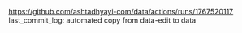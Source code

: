 https://github.com/ashtadhyayi-com/data/actions/runs/1767520117
last_commit_log: automated copy from data-edit to data